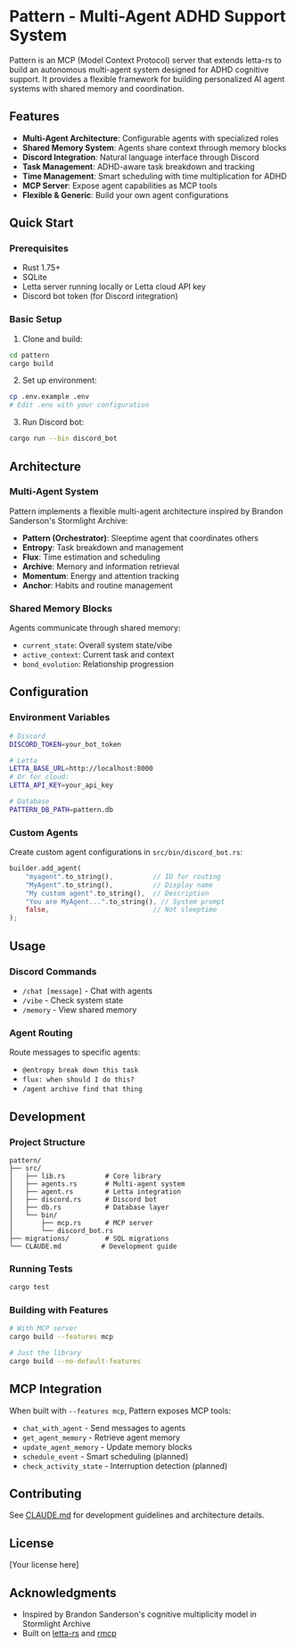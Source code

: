 # Pattern - Multi-Agent ADHD Support System

Pattern is an MCP (Model Context Protocol) server that extends letta-rs to build an autonomous multi-agent system designed for ADHD cognitive support. It provides a flexible framework for building personalized AI agent systems with shared memory and coordination.

## Features

- **Multi-Agent Architecture**: Configurable agents with specialized roles
- **Shared Memory System**: Agents share context through memory blocks
- **Discord Integration**: Natural language interface through Discord
- **Task Management**: ADHD-aware task breakdown and tracking
- **Time Management**: Smart scheduling with time multiplication for ADHD
- **MCP Server**: Expose agent capabilities as MCP tools
- **Flexible & Generic**: Build your own agent configurations

## Quick Start

### Prerequisites

- Rust 1.75+
- SQLite
- Letta server running locally or Letta cloud API key
- Discord bot token (for Discord integration)

### Basic Setup

1. Clone and build:
```bash
cd pattern
cargo build
```

2. Set up environment:
```bash
cp .env.example .env
# Edit .env with your configuration
```

3. Run Discord bot:
```bash
cargo run --bin discord_bot
```

## Architecture

### Multi-Agent System

Pattern implements a flexible multi-agent architecture inspired by Brandon Sanderson's Stormlight Archive:

- **Pattern (Orchestrator)**: Sleeptime agent that coordinates others
- **Entropy**: Task breakdown and management
- **Flux**: Time estimation and scheduling
- **Archive**: Memory and information retrieval
- **Momentum**: Energy and attention tracking
- **Anchor**: Habits and routine management

### Shared Memory Blocks

Agents communicate through shared memory:
- `current_state`: Overall system state/vibe
- `active_context`: Current task and context
- `bond_evolution`: Relationship progression

## Configuration

### Environment Variables

```bash
# Discord
DISCORD_TOKEN=your_bot_token

# Letta
LETTA_BASE_URL=http://localhost:8000
# Or for cloud:
LETTA_API_KEY=your_api_key

# Database
PATTERN_DB_PATH=pattern.db
```

### Custom Agents

Create custom agent configurations in `src/bin/discord_bot.rs`:

```rust
builder.add_agent(
    "myagent".to_string(),          // ID for routing
    "MyAgent".to_string(),          // Display name
    "My custom agent".to_string(),  // Description
    "You are MyAgent...".to_string(), // System prompt
    false,                          // Not sleeptime
);
```

## Usage

### Discord Commands

- `/chat [message]` - Chat with agents
- `/vibe` - Check system state
- `/memory` - View shared memory

### Agent Routing

Route messages to specific agents:
- `@entropy break down this task`
- `flux: when should I do this?`
- `/agent archive find that thing`

## Development

### Project Structure

```
pattern/
├── src/
│   ├── lib.rs          # Core library
│   ├── agents.rs       # Multi-agent system
│   ├── agent.rs        # Letta integration
│   ├── discord.rs      # Discord bot
│   ├── db.rs           # Database layer
│   └── bin/
│       ├── mcp.rs      # MCP server
│       └── discord_bot.rs
├── migrations/         # SQL migrations
└── CLAUDE.md          # Development guide
```

### Running Tests

```bash
cargo test
```

### Building with Features

```bash
# With MCP server
cargo build --features mcp

# Just the library
cargo build --no-default-features
```

## MCP Integration

When built with `--features mcp`, Pattern exposes MCP tools:

- `chat_with_agent` - Send messages to agents
- `get_agent_memory` - Retrieve agent memory
- `update_agent_memory` - Update memory blocks
- `schedule_event` - Smart scheduling (planned)
- `check_activity_state` - Interruption detection (planned)

## Contributing

See [CLAUDE.md](CLAUDE.md) for development guidelines and architecture details.

## License

[Your license here]

## Acknowledgments

- Inspired by Brandon Sanderson's cognitive multiplicity model in Stormlight Archive
- Built on [letta-rs](https://github.com/letta-ai/letta-rs) and [rmcp](https://github.com/modelcontextprotocol/rust-sdk)